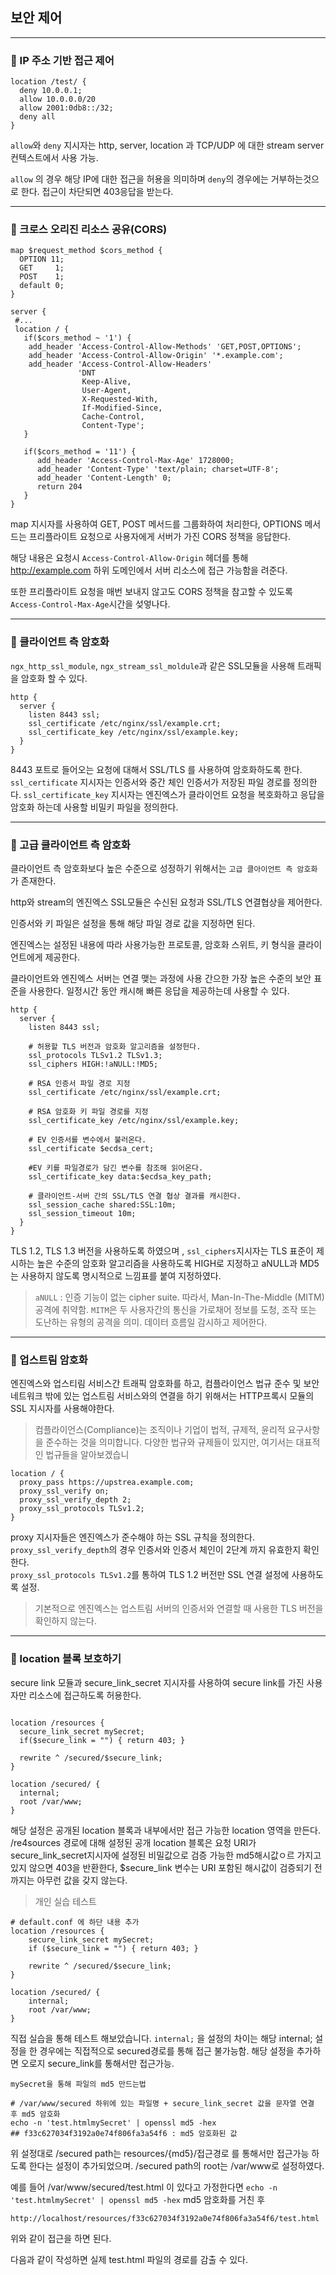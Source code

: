 ## 보안 제어 

---

### 🌱 IP 주소 기반 접근 제어

```shell
location /test/ {
  deny 10.0.0.1;
  allow 10.0.0.0/20
  allow 2001:0db8::/32;
  deny all
}
```

`allow`와 `deny` 지시자는 http, server, location 과 TCP/UDP 에 대한 stream server 컨텍스트에서 사용 가능.

`allow` 의 경우 해당 IP에 대한 접근을 허용을 의미하며 `deny`의 경우에는 거부하는것으로 한다. 
접근이 차단되면 403응답을 받는다.

---

### 🌱 크로스 오리진 리소스 공유(CORS)

```shell
map $request_method $cors_method {
  OPTION 11;
  GET     1;
  POST    1;
  default 0;
}

server {
 #... 
 location / {
   if($cors_method ~ '1') {
    add_header 'Access-Control-Allow-Methods' 'GET,POST,OPTIONS';
    add_header 'Access-Control-Allow-Origin' '*.example.com';     
    add_header 'Access-Control-Allow-Headers'
               'DNT
                Keep-Alive,
                User-Agent,
                X-Requested-With,
                If-Modified-Since,
                Cache-Control,
                Content-Type';
   }
   
   if($cors_method = '11') {
      add_header 'Access-Control-Max-Age' 1728000;
      add_header 'Content-Type' 'text/plain; charset=UTF-8';
      add_header 'Content-Length' 0;
      return 204  
   }
}
```

map 지시자를 사용하여 GET, POST 메서드를 그룹화하여 처리한다, OPTIONS 메서드는 프리플라이트 요청으로
사용자에게 서버가 가진 CORS 정책을 응답한다.

해당 내용은 요청시 `Access-Control-Allow-Origin` 헤더를 통해 http://example.com 하위 도메인에서 서버 리소스에 접근 가능함을 려준다.

또한 프리플라이트 요청을 매번 보내지 않고도 CORS 정책을 참고할 수 있도록 `Access-Control-Max-Age`시간을 섲엏나다.

---

### 🌱 클라이언트 측 암호화

`ngx_http_ssl_module`, `ngx_stream_ssl_moldule`과 같은 SSL모듈을 사용해 트래픽을 암호화 할 수 있다.

```shell
http {
  server {
    listen 8443 ssl;
    ssl_certificate /etc/nginx/ssl/example.crt;
    ssl_certificate_key /etc/nginx/ssl/example.key;
  }
}
```

8443 포트로 들어오는 요청에 대해서 SSL/TLS 를 사용하여 암호화하도록 한다. 
`ssl_certificate` 지시자는 인증서와 중간 체인 인증서가 저장된 파일 경로를 정의한다. 
`ssl_certificate_key` 지시자는 엔진엑스가 클라이언트 요청을 복호화하고 응답을 암호화 하는데 사용할 비밀키 파일을 정의한다.

---

### 🌱 고급 클라이언트 측 암호화

클라이언트 측 암호화보다 높은 수준으로 성정하기 위해서는 `고급 클아이언트 측 암호화`가 존재한다.

http와 stream의 엔진엑스 SSL모듈은 수신된 요청과 SSL/TLS 연결협상을 제어한다.

인증서와 키 파일은 설정을 통해 해당 파일 경로 값을 지정하면 된다. 

엔진엑스는 설정된 내용에 따라 사용가능한 프로토콜, 암호화 스위트, 키 형식을 클라이언트에게 제공한다.

클라이언트와 엔진엑스 서버는 연결 맺는 과정에 사용 간으한 가장 높은 수준의 보안 표준을 사용한다. 일정시간 동안 캐시해 빠른 응답을 제공하는데
사용할 수 있다.

```shell
http {
  server {
    listen 8443 ssl;
    
    # 허용할 TLS 버전과 암호화 알고리즘을 설정헌다.
    ssl_protocols TLSv1.2 TLSv1.3;
    ssl_ciphers HIGH:!aNULL:!MD5;
    
    # RSA 인증서 파일 경로 지정 
    ssl_certificate /etc/nginx/ssl/example.crt;
    
    # RSA 암호화 키 파일 경로를 지정
    ssl_certificate_key /etc/nginx/ssl/example.key;
    
    # EV 인증서를 변수에서 불러온다.
    ssl_certificate $ecdsa_cert;
    
    #EV 키를 파일경로가 담긴 변수를 참조해 읽어온다.
    ssl_certificate_key data:$ecdsa_key_path;
    
    # 클라이언트-서버 간의 SSL/TLS 연결 협상 결과를 캐시한다.
    ssl_session_cache shared:SSL:10m;
    ssl_session_timeout 10m;
  }
}
```

TLS 1.2, TLS 1.3 버전을 사용하도록 하였으며 , `ssl_ciphers`지시자는 TLS 표준이 제시하는 높은 수준의 암호화 알고리즘을 사용하도록 
HIGH로 지정하고 aNULL과 MD5는 사용하지 않도록 명시적으로 느낌표를 붙여 지정하였다.

> `aNULL` : 인증 기능이 없는 cipher suite. 따라서, Man-In-The-Middle (MITM) 공격에 취약함.
> `MITM`은 두 사용자간의 통신을 가로채어 정보를 도청, 조작 또는 도난하는 유형의 공격을 의미. 데이터 흐름일 감시하고 제어한다.

---

### 🌱 업스트림 암호화

엔진엑스와 업스티림 서비스간 트래픽 암호화를 하고, 컴플라이언스 법규 준수 및 보안 네트워크 밖에 있는
업스트림 서비스와의 연결을 하기 위해서는 HTTP프록시 모듈의 SSL 지시자를 사용해야한다.


> 컴플라이언스(Compliance)는 조직이나 기업이 법적, 규제적, 윤리적 요구사항을 준수하는 것을 의미합니다. 다양한 법규와 규제들이 있지만, 여기서는 대표적인 법규들을 알아보겠습니

```shell
location / {
  proxy_pass https://upstrea.example.com;
  proxy_ssl_verify on;
  proxy_ssl_verify_depth 2;
  proxy_ssl_protocols TLSv1.2;
}
```

proxy 지시자들은 엔진엑스가 준수해야 하는 SSL 규칙을 정의한다.<br>
`proxy_ssl_verify_depth`의 경우 인증서와 인증서 체인이 2단계 까지 유효한지 확인한다.<br>
`proxy_ssl_protocols TLSv1.2`를 통하여 TLS 1.2 버전만 SSL 연결 설정에 사용하도록 설정.

> 기본적으로 엔진엑스는 업스트림 서버의 인증서와 연결할 때 사용한 TLS 버전을 확인하지 않는다.

---

### 🌱 location 블록 보호하기

secure link 모듈과 secure_link_secret 지시자를 사용하여 secure link를 가진 사용자만 리소스에 접근하도록 허용한다.

```shell

location /resources {
  secure_link_secret mySecret;
  if($secure_link = "") { return 403; }
  
  rewrite ^ /secured/$secure_link;
}

location /secured/ {
  internal;
  root /var/www;
}
```

해당 설정은 공개된 location 블록과 내부에서만 접근 가능한 location 영역을 만든다. /re4sources 경로에 대해 설정된 공개
location 블록은 요청 URI가 secure_link_secret지시자에 설정된 비밀값으로 검증 가능한 md5해시값ㅇ르 가지고
있지 않으면 403을 반환한다, $secure_link 변수는 URI 포함된 해시값이 검증되기 전까지는 아무런 값을 갖지 않는다.

> 개인 실습 테스트

```shell
# default.conf 에 하단 내용 추가 
location /resources {
    secure_link_secret mySecret;
    if ($secure_link = "") { return 403; }

    rewrite ^ /secured/$secure_link;
}

location /secured/ {
    internal;
    root /var/www;
}

```

직접 실습을 통해 테스트 해보았습니다.
`internal;` 을 설정의 차이는 해당 internal; 설정을 한 경우에는 직접적으로 secured경로를 통해 접근 불가능함. 해당 설정을 추가하면
오로지 secure_link를 통해서만 접근가능.

`mySecret을 통해 파일의 md5 만드는법`<br>
```shell
# /var/www/secured 하위에 있는 파일명 + secure_link_secret 값을 문자열 연결 후 md5 암호화
echo -n 'test.htmlmySecret' | openssl md5 -hex
## f33c627034f3192a0e74f806fa3a54f6 : md5 암호화된 값
```

위 설정대로 /secured path는 resources/{md5}/접근경로 를 통해서만 접근가능 하도록 한다는 설정이 추가되었으며.
/secured path의 root는 /var/www로 설정하였다.


예를 들어 /var/www/secured/test.html 이 있다고 가정한다면 
`echo -n 'test.htmlmySecret' | openssl md5 -hex` md5 암호화를 거친 후<br>

```http request
http://localhost/resources/f33c627034f3192a0e74f806fa3a54f6/test.html
```

위와 같이 접근을 하면 된다.

다음과 같이 작성하면 실제 test.html 파일의 경로를 감출 수 있다. 

